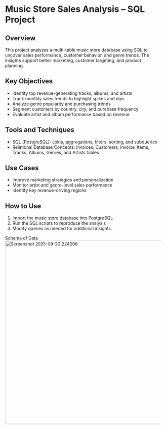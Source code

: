 # Music Store Sales Analysis – SQL Project

## Overview
This project analyzes a multi-table music store database using SQL to uncover sales performance, customer behavior, and genre trends. The insights support better marketing, customer targeting, and product planning.

## Key Objectives
- Identify top revenue-generating tracks, albums, and artists  
- Track monthly sales trends to highlight spikes and dips  
- Analyze genre popularity and purchasing trends  
- Segment customers by country, city, and purchase frequency  
- Evaluate artist and album performance based on revenue  

## Tools and Techniques
- SQL (PostgreSQL): Joins, aggregations, filters, sorting, and subqueries  
- Relational Database Concepts: Invoices, Customers, Invoice_Items, Tracks, Albums, Genres, and Artists tables  

## Use Cases
- Improve marketing strategies and personalization  
- Monitor artist and genre-level sales performance  
- Identify key revenue-driving regions  

## How to Use
1. Import the music store database into PostgreSQL  
2. Run the SQL scripts to reproduce the analysis  
3. Modify queries as needed for additional insights  

Schema of Data
<img width="587" height="592" alt="Screenshot 2025-09-20 224206" src="https://github.com/user-attachments/assets/5b68cb92-09a9-497d-b99b-282a36a4c53c" />
